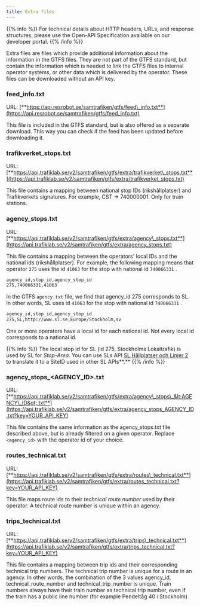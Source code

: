 ```yaml
---
title: Extra files
---
```


{{% info %}} For technical details about HTTP headers, URLs, and response structures, please use the Open-API
Specification available on our developer portal. {{% /info %}}

Extra files are files which provide additional information about the information in the GTFS files. They are not part of
the GTFS standard, but contain the information which is needed to link the GTFS files to internal operator systems, or
other data which is delivered by the operator. These files can be downloaded without an API key.

### **feed\_info.txt**

URL: [**https://api.resrobot.se/samtrafiken/gtfs/feed\_info.txt**](https://api.resrobot.se/samtrafiken/gtfs/feed_info.txt)

This file is included in the GTFS standard, but is also offered as a separate download. This way you can check if the
feed has been updated before downloading it.

### **trafikverket\_stops.txt**

URL: [**https://api.trafiklab.se/v2/samtrafiken/gtfs/extra/trafikverket\_stops.txt**](https://api.trafiklab.se/v2/samtrafiken/gtfs/extra/trafikverket_stops.txt)

This file contains a mapping between national stop IDs (rikshållplatser) and Trafikverkets signatures. For example,
CST -&gt; 740000001. Only for train stations.

### **agency\_stops.txt**

URL: [**https://api.trafiklab.se/v2/samtrafiken/gtfs/extra/agency\_stops.txt**](https://api.trafiklab.se/v2/samtrafiken/gtfs/extra/agency_stops.txt)

This file contains a mapping between the operators' local IDs and the national ids (rikshållplatser). For example, the
following mapping means that operator `275` uses the id `41063` for the stop with national id `740066331` .

```xml
agency_id,stop_id,agency_stop_id
275,740066331,41063
```

In the GTFS `agency.txt` file, we find that agency\_id 275 corresponds to SL. In other words, SL uses id `41063` for the
stop with national id `740066331` .

```xml
agency_id,stop_id,agency_stop_id
275,SL,http://www.sl.se,Europe/Stockholm,sv
```

One or more operators have a local id for each national id. Not every local id corresponds to a national id.

{{% info %}} The local stop id for SL (id 275, Stockholms Lokaltrafik) is used by SL for _Stop-Area_. You
can use SLs API [SL Hållplatser och Linjer 2](https://www.trafiklab.se/api/sl-hallplatser-och-linjer-2/dokumentation) to
translate it to a SiteID used in other SL APIs**.**
{{% /info %}}

### **agency\_stops\_&lt;AGENCY\_ID&gt;.txt**

URL: [**https://api.trafiklab.se/v2/samtrafiken/gtfs/extra/agency\_stops\_&lt;AGENCY\_ID&gt;.txt**](https://api.trafiklab.se/v2/samtrafiken/gtfs/extra/agency_stops_AGENCY_ID.txt?key=YOUR_API_KEY)

This file contains the same information as the agency\_stops.txt file described above, but is already filtered on a
given operator. Replace `<agency_id>` with the operator id of your choice.

### **routes\_technical.txt**

URL: [**https://api.trafiklab.se/v2/samtrafiken/gtfs/extra/routes\_technical.txt**](https://api.trafiklab.se/v2/samtrafiken/gtfs/extra/routes_technical.txt?key=YOUR_API_KEY)

This file maps route ids to their _technical route number_ used by their operator. A technical route number is unique
within an agency.

### **trips\_technical.txt**

URL: [**https://api.trafiklab.se/v2/samtrafiken/gtfs/extra/trips\_technical.txt**](https://api.trafiklab.se/v2/samtrafiken/gtfs/extra/trips_technical.txt?key=YOUR_API_KEY)

This file contains a mapping between trip ids and their corresponding technical trip numbers. The technical trip number
is unique for a route in an agency. In other words, the combination of the 3 values agency\_id, technical\_route\_number
and technical\_trip\_number is unique. Train numbers always have their train number as technical trip number, even if
the train has a public line number (for example Pendeltåg 40 i Stockholm)
